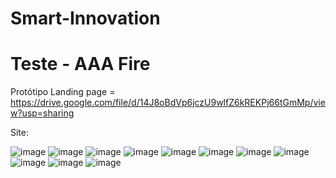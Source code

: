 # Smart-Innovation

# Teste - AAA Fire 

Protótipo Landing page = https://drive.google.com/file/d/14J8oBdVp6jczU9wlfZ6kREKPj66tGmMp/view?usp=sharing

Site:

![image](https://user-images.githubusercontent.com/89862269/146374500-9bae14e2-ca5e-4a6c-9f7c-4d5ef32285f2.png)
![image](https://user-images.githubusercontent.com/89862269/146377381-f73c4ef3-d5c0-4bb0-91c2-d9a9879407b4.png)
![image](https://user-images.githubusercontent.com/89862269/146374737-3f6dce81-4267-43c4-aac2-4d8c1b57c925.png)
![image](https://user-images.githubusercontent.com/89862269/146374798-fc94bf5e-7f18-4f2a-b82f-a30f6f1302a7.png)
![image](https://user-images.githubusercontent.com/89862269/146377508-1d8cfea2-ed24-49cf-8c47-6832a801043c.png)
![image](https://user-images.githubusercontent.com/89862269/146374977-4d1ed793-0be7-4fd4-bd28-f10a65109035.png)
![image](https://user-images.githubusercontent.com/89862269/146375006-e9efcbc8-7468-4efa-a968-fcd0e4177ba7.png)
![image](https://user-images.githubusercontent.com/89862269/146375101-6e92a634-5789-4103-a3ec-8cbed5d222b3.png)
![image](https://user-images.githubusercontent.com/89862269/146375143-d4e5fd99-60e4-4812-a696-7677c1de69d6.png)
![image](https://user-images.githubusercontent.com/89862269/146375184-11179de8-2b1d-4370-b4b9-5aa5eb740554.png)
![image](https://user-images.githubusercontent.com/89862269/146375211-9d7b3f31-9367-42b9-8fce-c797cfcfce3d.png)

